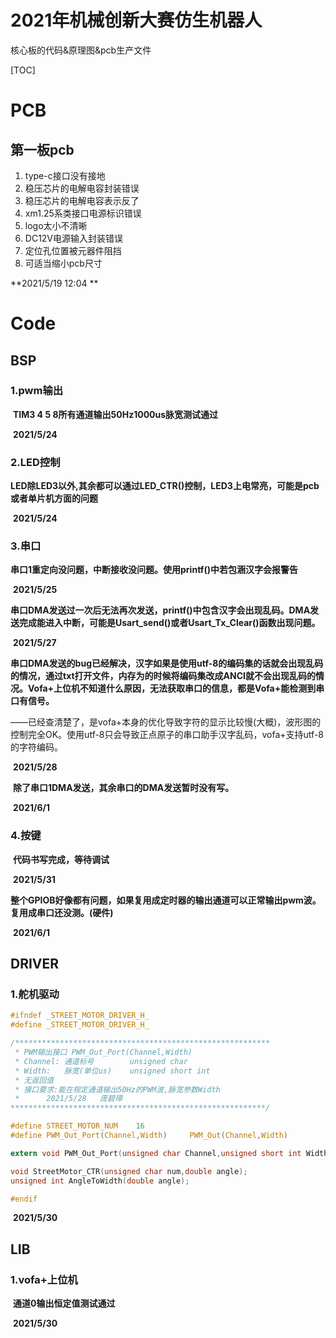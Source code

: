 # 2021年机械创新大赛仿生机器人

核心板的代码&原理图&pcb生产文件

[TOC]

# PCB

## 第一板pcb

1. type-c接口没有接地
2. 稳压芯片的电解电容封装错误
3. 稳压芯片的电解电容表示反了
4. xm1.25系类接口电源标识错误
5. logo太小不清晰
6. DC12V电源输入封装错误
7. 定位孔位置被元器件阻挡
8. 可适当缩小pcb尺寸

**2021/5/19 12:04 **

# Code

## BSP

### 1.pwm输出

​	**TIM3 4 5 8所有通道输出50Hz1000us脉宽测试通过**

​	**2021/5/24**

### 2.LED控制

​	**LED除LED3以外,其余都可以通过LED_CTR()控制，LED3上电常亮，可能是pcb或者单片机方面的问题**

​	**2021/5/24**

### 3.串口

​	**串口1重定向没问题，中断接收没问题。使用printf()中若包涵汉字会报警告**

​	**2021/5/25**

​	**串口DMA发送过一次后无法再次发送，printf()中包含汉字会出现乱码。DMA发送完成能进入中断，可能是Usart_send()或者Usart_Tx_Clear()函数出现问题。**

​	**2021/5/27**

​	**串口DMA发送的bug已经解决，汉字如果是使用utf-8的编码集的话就会出现乱码的情况，通过txt打开文件，内存为的时候将编码集改成ANCI就不会出现乱码的情况。Vofa+上位机不知道什么原因，无法获取串口的信息，都是Vofa+能检测到串口有信号。**

​	——已经查清楚了，是vofa+本身的优化导致字符的显示比较慢(大概)，波形图的控制完全OK。使用utf-8只会导致正点原子的串口助手汉字乱码，vofa+支持utf-8的字符编码。

​	**2021/5/28**

​	**除了串口1DMA发送，其余串口的DMA发送暂时没有写。**

​	**2021/6/1**

### 4.按键

​	**代码书写完成，等待调试**

​	**2021/5/31**

​	**整个GPIOB好像都有问题，如果复用成定时器的输出通道可以正常输出pwm波。复用成串口还没测。(硬件)**

​	**2021/6/1**

## DRIVER

### 1.舵机驱动

```c
#ifndef _STREET_MOTOR_DRIVER_H_
#define _STREET_MOTOR_DRIVER_H_

/*********************************************************
 * PWM输出接口 PWM_Out_Port(Channel,Width)
 * Channel: 通道标号        unsigned char
 * Width:   脉宽(单位us)    unsigned short int
 * 无返回值
 * 接口要求:能在规定通道输出50Hz的PWM波,脉宽参数Width
 *      2021/5/28   庞碧璋
*********************************************************/

#define STREET_MOTOR_NUM    16
#define PWM_Out_Port(Channel,Width)     PWM_Out(Channel,Width)

extern void PWM_Out_Port(unsigned char Channel,unsigned short int Width);

void StreetMotor_CTR(unsigned char num,double angle);
unsigned int AngleToWidth(double angle);

#endif
```

​	**2021/5/30**

## LIB

### 1.vofa+上位机

​	**通道0输出恒定值测试通过**

​	**2021/5/30**

​	